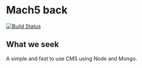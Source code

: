 # Mach5 back
[![Build Status](https://travis-ci.org/caina/Mach5-back.svg?branch=master)](https://travis-ci.org/caina/Mach5-back)

## What we seek
A simple and fast to use CMS using Node and Mongo.

